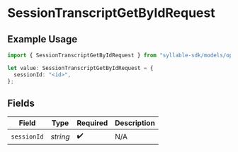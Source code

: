 # SessionTranscriptGetByIdRequest

## Example Usage

```typescript
import { SessionTranscriptGetByIdRequest } from "syllable-sdk/models/operations";

let value: SessionTranscriptGetByIdRequest = {
  sessionId: "<id>",
};
```

## Fields

| Field              | Type               | Required           | Description        |
| ------------------ | ------------------ | ------------------ | ------------------ |
| `sessionId`        | *string*           | :heavy_check_mark: | N/A                |